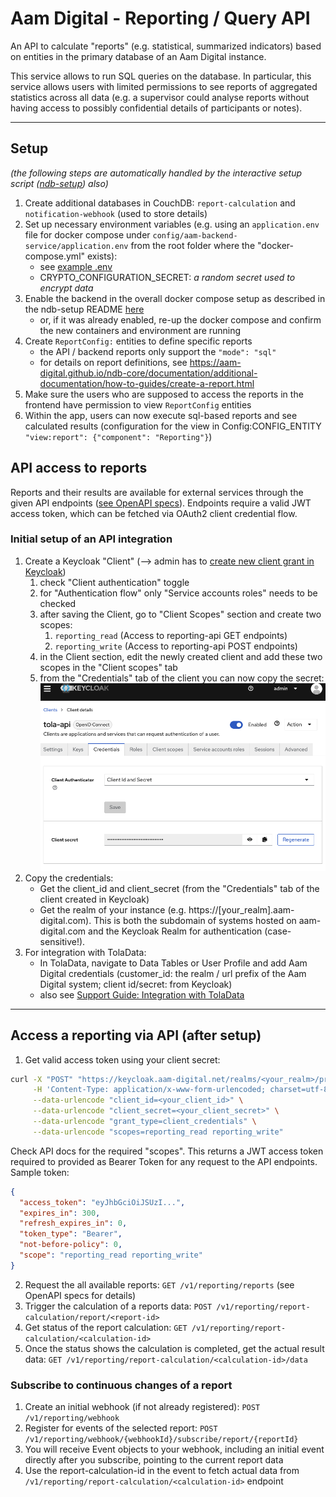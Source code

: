 # Aam Digital - Reporting / Query API

An API to calculate "reports" (e.g. statistical, summarized indicators) based on entities in the primary database of an Aam Digital instance.

This service allows to run SQL queries on the database.
In particular, this service allows users with limited permissions to see reports of aggregated statistics across all data (e.g. a supervisor could analyse reports without having access to possibly confidential details of participants or notes).

-----
## Setup
_(the following steps are automatically handled by the interactive setup script ([ndb-setup](https://github.com/Aam-Digital/ndb-setup)) also)_
1. Create additional databases in CouchDB: `report-calculation` and `notification-webhook` (used to store details)
2. Set up necessary environment variables (e.g. using an `application.env` file for docker compose under `config/aam-backend-service/application.env` from the root folder where the "docker-compose.yml" exists):
    - see [example .env](/docs/examples/application.env)
    - CRYPTO_CONFIGURATION_SECRET: _a random secret used to encrypt data_
3. Enable the backend in the overall docker compose setup as described in the ndb-setup README [here](https://github.com/Aam-Digital/ndb-setup?tab=readme-ov-file#set-up-api-integration)
    - or, if it was already enabled, re-up the docker compose and confirm the new containers and environment are running
4. Create `ReportConfig:` entities to define specific reports
    - the API / backend reports only support the `"mode": "sql"`
    - for details on report definitions, see https://aam-digital.github.io/ndb-core/documentation/additional-documentation/how-to-guides/create-a-report.html
5. Make sure the users who are supposed to access the reports in the frontend have permission to view `ReportConfig` entities
6. Within the app, users can now execute sql-based reports and see calculated results (configuration for the view in Config:CONFIG_ENTITY `"view:report": {"component": "Reporting"}`)


## API access to reports

Reports and their results are available for external services through the given API endpoints ([see OpenAPI specs](../api-specs/reporting-api-v1.yaml)). Endpoints require a valid JWT access token, which can be fetched via OAuth2 client credential flow.

### Initial setup of an API integration

1. Create a Keycloak "Client" (--> admin has to [create new client grant in Keycloak](https://www.keycloak.org/docs/latest/server_admin/#_oidc_clients))
   1. check "Client authentication" toggle
   2. for "Authentication flow" only "Service accounts roles" needs to be checked
   3. after saving the Client, go to "Client Scopes" section and create two scopes:
       1. `reporting_read` (Access to reporting-api GET endpoints)
       2. `reporting_write` (Access to reporting-api POST endpoints)
   4. in the Client section, edit the newly created client and add these two scopes in the "Client scopes" tab
   5. from the "Credentials" tab of the client you can now copy the secret:
   ![Keycloak Client Setup](../assets/keycloak-client-setup.png)
2. Copy the credentials:
   - Get the client_id and client_secret (from the "Credentials" tab of the client created in Keycloak)
   - Get the realm of your instance (e.g. https://[your_realm].aam-digital.com). This is both the subdomain of systems hosted on aam-digital.com and the Keycloak Realm for authentication (case-sensitive!).
3. For integration with TolaData:
   - In TolaData, navigate to Data Tables or User Profile and add Aam Digital credentials (customer_id: the realm / url prefix of the Aam Digital system; client id/secret: from Keycloak)
   - also see [Support Guide: Integration with TolaData](https://chatwoot.help/hc/aam-digital/articles/1726341005-integration-with-tola_data)


----

## Access a reporting via API (after setup)

1. Get valid access token using your client secret:

```bash
curl -X "POST" "https://keycloak.aam-digital.net/realms/<your_realm>/protocol/openid-connect/token" \
     -H 'Content-Type: application/x-www-form-urlencoded; charset=utf-8' \
     --data-urlencode "client_id=<your_client_id>" \
     --data-urlencode "client_secret=<your_client_secret>" \
     --data-urlencode "grant_type=client_credentials" \
     --data-urlencode "scopes=reporting_read reporting_write"
```

Check API docs for the required "scopes".
This returns a JWT access token required to provided as Bearer Token for any request to the API endpoints. Sample token:

```json
{
  "access_token": "eyJhbGciOiJSUzI...",
  "expires_in": 300,
  "refresh_expires_in": 0,
  "token_type": "Bearer",
  "not-before-policy": 0,
  "scope": "reporting_read reporting_write"
}
```

2. Request the all available reports: `GET /v1/reporting/reports` (see OpenAPI specs for details)
3. Trigger the calculation of a reports data: `POST /v1/reporting/report-calculation/report/<report-id>`
4. Get status of the report calculation: `GET /v1/reporting/report-calculation/<calculation-id>`
5. Once the status shows the calculation is completed, get the actual result data: `GET /v1/reporting/report-calculation/<calculation-id>/data`

### Subscribe to continuous changes of a report

1. Create an initial webhook (if not already registered): `POST /v1/reporting/webhook`
2. Register for events of the selected report: `POST /v1/reporting/webhook/{webhookId}/subscribe/report/{reportId}`
3. You will receive Event objects to your webhook, including an initial event directly after you subscribe, pointing to the current report data
4. Use the report-calculation-id in the event to fetch actual data from `/v1/reporting/report-calculation/<calculation-id>` endpoint
